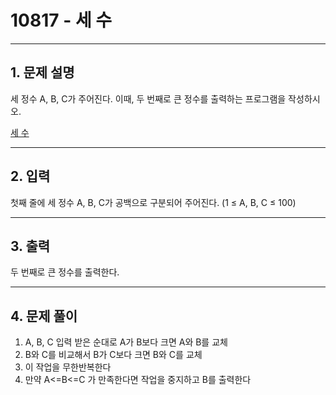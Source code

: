 # 10817 -  세 수

<hr/>

## 1. 문제 설명

세 정수 A, B, C가 주어진다. 이때, 두 번째로 큰 정수를 출력하는 프로그램을 작성하시오. 

[세 수](<https://www.acmicpc.net/problem/10817>)

------

## 2. 입력

첫째 줄에 세 정수 A, B, C가 공백으로 구분되어 주어진다. (1 ≤ A, B, C ≤ 100)

------

## 3. 출력

두 번째로 큰 정수를 출력한다.

------

## 4. 문제 풀이

1. A, B, C 입력 받은 순대로 A가 B보다 크면 A와 B를 교체
2. B와 C를 비교해서 B가 C보다 크면 B와 C를 교체
3. 이 작업을 무한반복한다
4. 만약 A<=B<=C 가 만족한다면 작업을 중지하고 B를 출력한다

